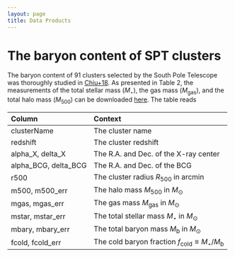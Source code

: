 ```yaml
---
layout: page
title: Data Products
---
```


# The baryon content of SPT clusters

The baryon content of 91 clusters selected by the South Pole Telescope was thoroughly studied in [Chiu+18][chiu18].
As presented in Table 2, the measurements of the total stellar mass ($M_{\star}$), the gas mass ($M_{\mathrm{gas}}$), and  the total halo mass ($M_{500}$) can be downloaded [here][chiu18table].
The table reads

| Column 	| Context |
| :------ |:--- |
| clusterName | The cluster name     |
| redshift    | The cluster redshift |
| alpha\_X, delta\_X     | The R.A. and Dec. of the X-ray center |
| alpha\_BCG, delta\_BCG | The R.A. and Dec. of the BCG          |
| r500              | The cluster radius $R_{500}$ in arcmin |
| m500, m500_err    | The halo mass $M_{500}$ in $M_{\odot}$ |
| mgas, mgas_err    | The gas mass $M_{\mathrm{gas}}$ in $M_{\odot}$ |
| mstar, mstar_err  | The total stellar mass $M_{\star}$ in $M_{\odot}$|
| mbary, mbary_err  | The total baryon mass $M_{\mathrm{b}}$ in $M_{\odot}$|
| fcold, fcold_err  | The cold baryon fraction $f_{\mathrm{cold}}\equiv M_{\star} / M_{\mathrm{b}}$ |

[chiu18]:https://ui.adsabs.harvard.edu/abs/2018MNRAS.478.3072C/abstract
[chiu18table]:../_materials/xvp_chiu18.fits